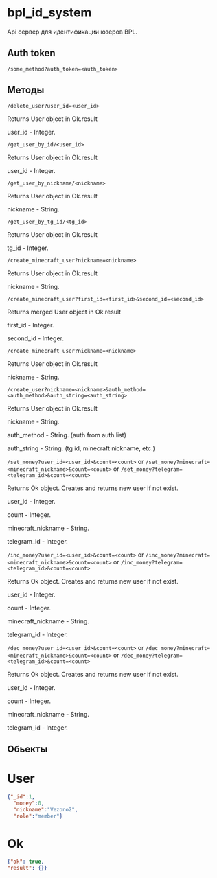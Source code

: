 # bpl_id_system
 
Api сервер для идентификации юзеров BPL.

## Auth token

`/some_method?auth_token=<auth_token>`

## Методы


`/delete_user?user_id=<user_id>`

Returns User object in Ok.result

user_id - Integer.


`/get_user_by_id/<user_id>`

Returns User object in Ok.result

user_id - Integer.


`/get_user_by_nickname/<nickname>`

Returns User object in Ok.result

nickname - String.

`/get_user_by_tg_id/<tg_id>`

Returns User object in Ok.result

tg_id - Integer.


`/create_minecraft_user?nickname=<nickname>`

Returns User object in Ok.result

nickname - String.

`/create_minecraft_user?first_id=<first_id>&second_id=<second_id>`

Returns merged User object in Ok.result 

first_id - Integer.

second_id - Integer.

`/create_minecraft_user?nickname=<nickname>`

Returns User object in Ok.result

nickname - String.

`/create_user?nickname=<nickname>&auth_method=<auth_method>&auth_string=<auth_string>`

Returns User object in Ok.result

nickname - String.

auth_method - String. (auth from auth list)

auth_string - String. (tg id, minecraft nickname, etc.)


`/set_money?user_id=<user_id>&count=<count>`
or
`/set_money?minecraft=<minecraft_nickname>&count=<count>`
or 
`/set_money?telegram=<telegram_id>&count=<count>`

Returns Ok object. Creates and returns new user if not exist.

user_id - Integer.

count - Integer.

minecraft_nickname - String.

telegram_id - Integer.



`/inc_money?user_id=<user_id>&count=<count>`
or
`/inc_money?minecraft=<minecraft_nickname>&count=<count>`
or 
`/inc_money?telegram=<telegram_id>&count=<count>`

Returns Ok object. Creates and returns new user if not exist.

user_id - Integer.

count - Integer.

minecraft_nickname - String.

telegram_id - Integer.



`/dec_money?user_id=<user_id>&count=<count>`
or
`/dec_money?minecraft=<minecraft_nickname>&count=<count>`
or 
`/dec_money?telegram=<telegram_id>&count=<count>`

Returns Ok object. Creates and returns new user if not exist.

user_id - Integer.

count - Integer.

minecraft_nickname - String.

telegram_id - Integer.




## Обьекты

# User

```json
{"_id":1,
  "money":0,
  "nickname":"Vezono2",
  "role":"member"}
```

# Ok
```json
{"ok": true,
"result": {}}
```

